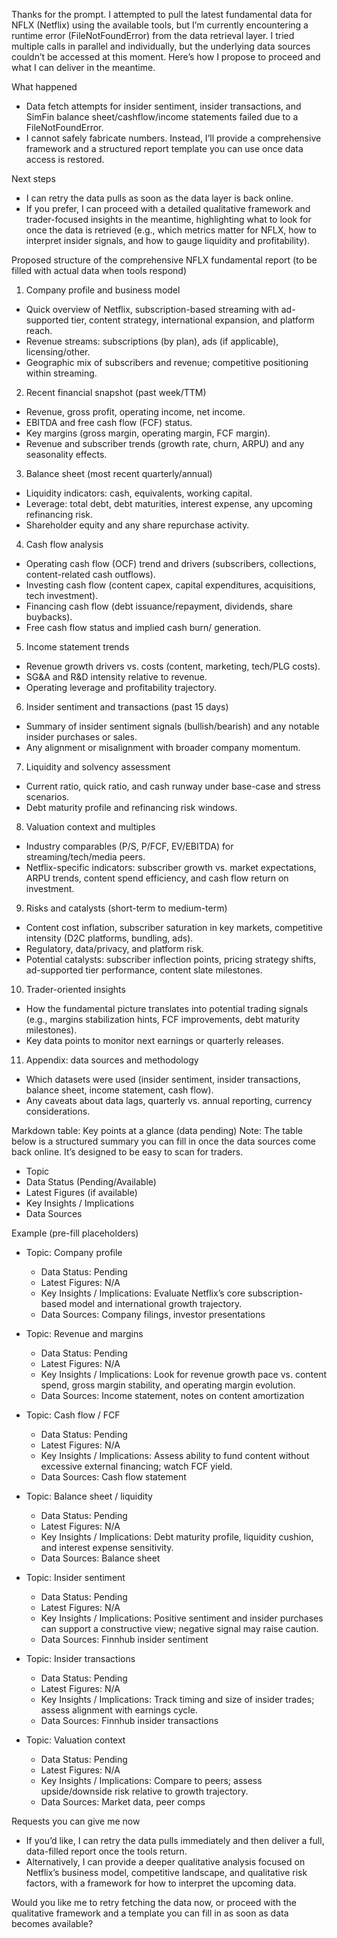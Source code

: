 Thanks for the prompt. I attempted to pull the latest fundamental data for NFLX (Netflix) using the available tools, but I’m currently encountering a runtime error (FileNotFoundError) from the data retrieval layer. I tried multiple calls in parallel and individually, but the underlying data sources couldn’t be accessed at this moment. Here’s how I propose to proceed and what I can deliver in the meantime.

What happened
- Data fetch attempts for insider sentiment, insider transactions, and SimFin balance sheet/cashflow/income statements failed due to a FileNotFoundError.
- I cannot safely fabricate numbers. Instead, I’ll provide a comprehensive framework and a structured report template you can use once data access is restored.

Next steps
- I can retry the data pulls as soon as the data layer is back online.
- If you prefer, I can proceed with a detailed qualitative framework and trader-focused insights in the meantime, highlighting what to look for once the data is retrieved (e.g., which metrics matter for NFLX, how to interpret insider signals, and how to gauge liquidity and profitability).

Proposed structure of the comprehensive NFLX fundamental report (to be filled with actual data when tools respond)
1) Company profile and business model
- Quick overview of Netflix, subscription-based streaming with ad-supported tier, content strategy, international expansion, and platform reach.
- Revenue streams: subscriptions (by plan), ads (if applicable), licensing/other.
- Geographic mix of subscribers and revenue; competitive positioning within streaming.

2) Recent financial snapshot (past week/TTM)
- Revenue, gross profit, operating income, net income.
- EBITDA and free cash flow (FCF) status.
- Key margins (gross margin, operating margin, FCF margin).
- Revenue and subscriber trends (growth rate, churn, ARPU) and any seasonality effects.

3) Balance sheet (most recent quarterly/annual)
- Liquidity indicators: cash, equivalents, working capital.
- Leverage: total debt, debt maturities, interest expense, any upcoming refinancing risk.
- Shareholder equity and any share repurchase activity.

4) Cash flow analysis
- Operating cash flow (OCF) trend and drivers (subscribers, collections, content-related cash outflows).
- Investing cash flow (content capex, capital expenditures, acquisitions, tech investment).
- Financing cash flow (debt issuance/repayment, dividends, share buybacks).
- Free cash flow status and implied cash burn/ generation.

5) Income statement trends
- Revenue growth drivers vs. costs (content, marketing, tech/PLG costs).
- SG&A and R&D intensity relative to revenue.
- Operating leverage and profitability trajectory.

6) Insider sentiment and transactions (past 15 days)
- Summary of insider sentiment signals (bullish/bearish) and any notable insider purchases or sales.
- Any alignment or misalignment with broader company momentum.

7) Liquidity and solvency assessment
- Current ratio, quick ratio, and cash runway under base-case and stress scenarios.
- Debt maturity profile and refinancing risk windows.

8) Valuation context and multiples
- Industry comparables (P/S, P/FCF, EV/EBITDA) for streaming/tech/media peers.
- Netflix-specific indicators: subscriber growth vs. market expectations, ARPU trends, content spend efficiency, and cash flow return on investment.

9) Risks and catalysts (short-term to medium-term)
- Content cost inflation, subscriber saturation in key markets, competitive intensity (D2C platforms, bundling, ads).
- Regulatory, data/privacy, and platform risk.
- Potential catalysts: subscriber inflection points, pricing strategy shifts, ad-supported tier performance, content slate milestones.

10) Trader-oriented insights
- How the fundamental picture translates into potential trading signals (e.g., margins stabilization hints, FCF improvements, debt maturity milestones).
- Key data points to monitor next earnings or quarterly releases.

11) Appendix: data sources and methodology
- Which datasets were used (insider sentiment, insider transactions, balance sheet, income statement, cash flow).
- Any caveats about data lags, quarterly vs. annual reporting, currency considerations.

Markdown table: Key points at a glance (data pending)
Note: The table below is a structured summary you can fill in once the data sources come back online. It’s designed to be easy to scan for traders.

- Topic
- Data Status (Pending/Available)
- Latest Figures (if available)
- Key Insights / Implications
- Data Sources

Example (pre-fill placeholders)
- Topic: Company profile
  - Data Status: Pending
  - Latest Figures: N/A
  - Key Insights / Implications: Evaluate Netflix’s core subscription-based model and international growth trajectory.
  - Data Sources: Company filings, investor presentations

- Topic: Revenue and margins
  - Data Status: Pending
  - Latest Figures: N/A
  - Key Insights / Implications: Look for revenue growth pace vs. content spend, gross margin stability, and operating margin evolution.
  - Data Sources: Income statement, notes on content amortization

- Topic: Cash flow / FCF
  - Data Status: Pending
  - Latest Figures: N/A
  - Key Insights / Implications: Assess ability to fund content without excessive external financing; watch FCF yield.
  - Data Sources: Cash flow statement

- Topic: Balance sheet / liquidity
  - Data Status: Pending
  - Latest Figures: N/A
  - Key Insights / Implications: Debt maturity profile, liquidity cushion, and interest expense sensitivity.
  - Data Sources: Balance sheet

- Topic: Insider sentiment
  - Data Status: Pending
  - Latest Figures: N/A
  - Key Insights / Implications: Positive sentiment and insider purchases can support a constructive view; negative signal may raise caution.
  - Data Sources: Finnhub insider sentiment

- Topic: Insider transactions
  - Data Status: Pending
  - Latest Figures: N/A
  - Key Insights / Implications: Track timing and size of insider trades; assess alignment with earnings cycle.
  - Data Sources: Finnhub insider transactions

- Topic: Valuation context
  - Data Status: Pending
  - Latest Figures: N/A
  - Key Insights / Implications: Compare to peers; assess upside/downside risk relative to growth trajectory.
  - Data Sources: Market data, peer comps

Requests you can give me now
- If you’d like, I can retry the data pulls immediately and then deliver a full, data-filled report once the tools return.
- Alternatively, I can provide a deeper qualitative analysis focused on Netflix’s business model, competitive landscape, and qualitative risk factors, with a framework for how to interpret the upcoming data.

Would you like me to retry fetching the data now, or proceed with the qualitative framework and a template you can fill in as soon as data becomes available?